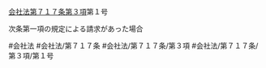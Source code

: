 [会社法第７１７条第３項](会社法＿＿＿＿第７１７条第３項)第１号

次条第一項の規定による請求があった場合


#会社法
#会社法/第７１７条
#会社法/第７１７条/第３項
#会社法/第７１７条/第３項/第１号
